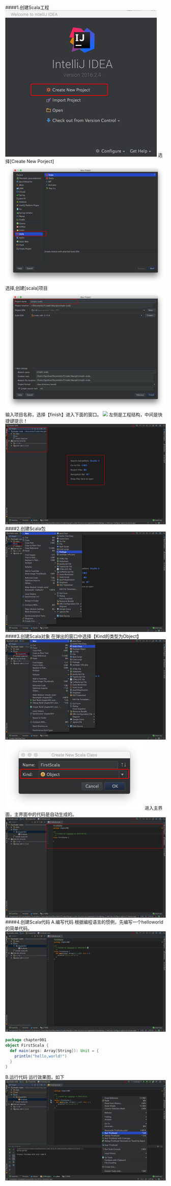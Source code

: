 ####1.创建Scala工程
   ![](images/Snip20161024_12.png) 
   选择[Create New Porject]
   ![](images/Snip20161024_13.png) 
   选择,创建[scala]项目
   ![](images/Snip20161024_14.png) 
   输入项目名称，选择【finish】进入下面的窗口。
   ![](images/Snip20161024_15.png) 
   左侧是工程结构，中间是快捷键提示！
   ![](images/Snip20161024_16.png) 
####2.创建Scala包
   ![](images/Snip20161024_17.png) 
####3.创建Scala对象
   在弹出的窗口中选择【Kind的类型为Object】
   ![](images/Snip20161024_18.png) 
   ![](images/Snip20161024_20.png)
   进入主界面，主界面中的代码是自动生成的。
   ![](images/Snip20161024_21.png) 
####4.创建Scala代码
   A.编写代码
        根据编程语言的惯例，先编写一个helloworld的简单代码。
   ![](images/Snip20161024_22.png) 
   
```scala
package chapter001
object FirstScala {
  def main(args: Array[String]): Unit = {
    println("hello,world!")
  }
}
```

   B.运行代码
        运行效果图，如下
   ![](images/Snip20161024_23.png) 
  